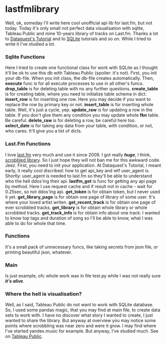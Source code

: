 # lastfmlibrary

Well, ok, someday I'll write here cool unofficial api lib for last.fm, but not today.
Today it's only small not perfect data visualisation with sqlite, Tableau Public and mine 10-years library of tracks on Last.fm.
Thanks a lot to [Dataquest's Tutorial](https://www.dataquest.io/blog/last-fm-api-python/) and to [SQLite](https://www.sqlitetutorial.net/) tutorials and so on.
While I tried to write it I've studied a lot. 

### Sqlite Functions
Here I tried to create one functional class for work with SQLite as I thought it'll be ok to use this db with Tableau Public (spoiler: it's not).
First, you init your db-file. When you init class, the db-file creates automatically. 
Then, **execute** func is for all execute processes to use in all other's funcs.
**drop_table** is for deleting table with no any further questions.
**create_table** is for creating table, where you need to initialize table schema in dict.
**insert_row** is for inserting one row. Here you may decide if you want to replace the row by primary key or not.
**insert_table** is for inserting whole table. Well, it's just a cycle, yep. 
**update_raw** is for updating a row in the table. If you don't give them any condition you may update whole **fkn** table. Be careful.
**delete_raw** is for deleting a row, be careful here too. 
**select_date** is for taking any data from your table, with condition, or not, who cares. It'll give you a list of dicts. 

### Last.Fm Functions
I love [last.fm](http://www.lastfm.ru/) very much and use it since 2009. I got really ___huge___, I think, [scrobbled library](https://www.last.fm/ru/user/ShiroSayuri). So I just hope they will not ban me for this awkward code. Jeez.
First, you need to init your application. At Dataquest's Tutorial, I meant early, it really cool discribed: how to get api_key and wtf user_agent is. Shortly: user_agent is needed to last.fm so they'll be able to understand who the hell ddos'ing their api.
**lastfm_get** is func for getting any api page by method. Here I use request cache and if result not in cache - wait for 0.25sec, so not ddos'ing api.
**get_token** is for obtain token, but I never used it yet.
**get_library_page** is for obtain one page of library of some user. It's where your loved artist writen. 
**get_recent_track** is for obtain one page of ever scrobbled tracks. 
**get_library** is for obtain whole library or whole scrobbled tracks.
**get_track_info** is for obtain info about one track: I wanted to know top tags and duration of song so I'll be able to know, what I was able to do for whole that time.

### Functions
It's a small pack of unnecessary funcs, like taking secrets from json file, or printing beautiful json, whatever. 

### Main
Is just example, ofc whole work was in file test.py while I was not really sure ___it's alive___.

### Where the hell is visualisation?
Well, as I said, Tableau Public do not want to work with SQLite database. So, I used some pandas magic, that you may find at main file, to create data sets to work with.
I have no discover what story I wanted to create, I just wanted to share the library. But anyway at overview you may notice some points where scrobbling was near zero and were it grow. I may find where I've started yandex.music for example.
But anyway, I've studied much. See on [Tableau Public](https://public.tableau.com/profile/shirosayuri#!/vizhome/ShiroSayuriLastFmVisualisation/ShiroSayurisLibrary).
